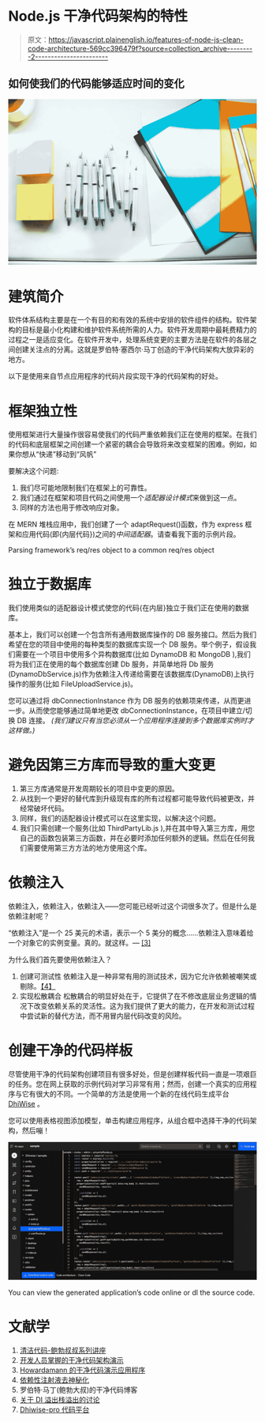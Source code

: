 # Node.js 干净代码架构的特性

> 原文：<https://javascript.plainenglish.io/features-of-node-js-clean-code-architecture-569cc396479f?source=collection_archive---------2----------------------->

## 如何使我们的代码能够适应时间的变化

![](img/ed9c69497885b035c98d7c30052d5bd1.png)

# 建筑简介

软件体系结构主要是在一个有目的和有效的系统中安排的软件组件的结构。软件架构的目标是最小化构建和维护软件系统所需的人力。软件开发周期中最耗费精力的过程之一是适应变化。在软件开发中，处理系统变更的主要方法是在软件的各层之间创建关注点的分离。这就是罗伯特·塞西尔·马丁创造的干净代码架构大放异彩的地方。

以下是使用来自节点应用程序的代码片段实现干净的代码架构的好处。

# 框架独立性

使用框架进行大量操作很容易使我们的代码严重依赖我们正在使用的框架。在我们的代码和底层框架之间创建一个紧密的耦合会导致将来改变框架的困难。例如，如果你想从“快递”移动到“风帆”

要解决这个问题:

1.  我们尽可能地限制我们在框架上的可靠性。
2.  我们通过在框架和项目代码之间使用一个*适配器设计模式*来做到这一点。
3.  同样的方法也用于修改响应对象。

在 MERN 堆栈应用中，我们创建了一个 adaptRequest()函数，作为 express 框架和应用代码(即{内层代码})之间的*中间适配器*。请查看我下面的示例片段。

Parsing framework’s req/res object to a common req/res object

# 独立于数据库

我们使用类似的适配器设计模式使您的代码{在内层}独立于我们正在使用的数据库。

基本上，我们可以创建一个包含所有通用数据库操作的 DB 服务接口。然后为我们希望在您的项目中使用的每种类型的数据库实现一个 DB 服务。举个例子，假设我们需要在一个项目中使用多个异构数据库(比如 DynamoDB 和 MongoDB ),我们将为我们正在使用的每个数据库创建 Db 服务，并简单地将 Db 服务(DynamoDbService.js)作为依赖注入传递给需要在该数据库(DynamoDB)上执行操作的服务(比如 FileUploadService.js)。

您可以通过将 dbConnectionInstance 作为 DB 服务的依赖项来传递，从而更进一步。从而使您能够通过简单地更改 dbConnectionInstance，在项目中建立/切换 DB 连接。
*(我们建议只有当您必须从一个应用程序连接到多个数据库实例时才这样做。)*

# 避免因第三方库而导致的重大变更

1.  第三方库通常是开发周期较长的项目中变更的原因。
2.  从找到一个更好的替代库到升级现有库的所有过程都可能导致代码被更改，并经常破坏代码。
3.  同样，我们的适配器设计模式可以在这里实现，以解决这个问题。
4.  我们只需创建一个服务(比如 ThirdPartyLib.js ),并在其中导入第三方库，用您自己的函数包装第三方函数，并在必要时添加任何额外的逻辑。然后在任何我们需要使用第三方方法的地方使用这个库。

# 依赖注入

依赖注入，依赖注入，依赖注入——您可能已经听过这个词很多次了。但是什么是依赖注射呢？

“依赖注入”是一个 25 美元的术语，表示一个 5 美分的概念……依赖注入意味着给一个对象它的实例变量。真的。就这样。— [[3]](http://jamesshore.com/v2/blog/2006/dependency-injection-demystified)

为什么我们首先要使用依赖注入？

1.  创建可测试性
    依赖注入是一种非常有用的测试技术，因为它允许依赖被嘲笑或剔除。[【4】](https://stackoverflow.com/questions/130794/what-is-dependency-injection)
2.  实现松散耦合
    松散耦合的明显好处在于，它提供了在不修改底层业务逻辑的情况下改变依赖关系的灵活性。这为我们提供了更大的能力，在开发和测试过程中尝试新的替代方法，而不用冒内层代码改变的风险。

# 创建干净的代码样板

尽管使用干净的代码架构创建项目有很多好处，但是创建样板代码一直是一项艰巨的任务。您在网上获取的示例代码对学习非常有用；然而，创建一个真实的应用程序与它有很大的不同。一个简单的方法是使用一个新的在线代码生成平台 [DhiWise](https://hubs.la/H0TFtyP0) 。

您可以使用表格视图添加模型，单击构建应用程序，从组合框中选择干净的代码架构，然后嘣！

![](img/530ecbef01e792d56c7bf0875f021ba4.png)

You can view the generated application’s code online or dl the source code.

# 文献学

1.  [清洁代码-鲍勃叔叔系列讲座](https://www.youtube.com/watch?v=7EmboKQH8lM)
2.  [开发人员掌握的干净代码架构演示](https://github.com/dev-mastery/comments-api)
3.  [Howardamann 的干净代码演示应用程序](https://github.com/howardmann/clean-node)
4.  [依赖性注射液去神秘化](https://www.jamesshore.com/v2/blog/2006/dependency-injection-demystified)
5.  罗伯特·马丁(鲍勃大叔)的干净代码博客
6.  [关于 DI 溢出栈溢出的讨论](https://stackoverflow.com/questions/130794/what-is-dependency-injection)
7.  [Dhiwise-pro 代码平台](https://hubs.la/H0T7djs0)